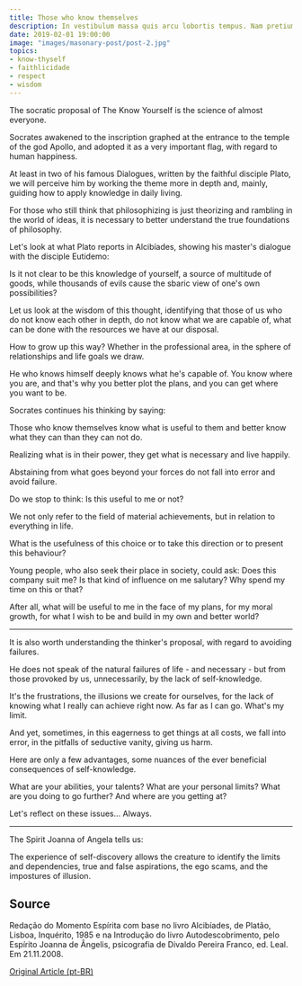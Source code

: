 ```yaml
---
title: Those who know themselves
description: In vestibulum massa quis arcu lobortis tempus. Nam pretium arcu in odio vulputate luctus.
date: 2019-02-01 19:00:00
image: "images/masonary-post/post-2.jpg"
topics: 
- know-thyself
- faithlicidade
- respect
- wisdom
---
```


The socratic proposal of The Know Yourself is the science of almost everyone.

Socrates awakened to the inscription graphed at the entrance to the temple of the god Apollo, and adopted it as a very important flag, with regard to human happiness.

At least in two of his famous Dialogues, written by the faithful disciple Plato, we will perceive him by working the theme more in depth and, mainly, guiding how to apply knowledge in daily living.

For those who still think that philosophizing is just theorizing and rambling in the world of ideas, it is necessary to better understand the true foundations of philosophy.

Let's look at what Plato reports in Alcibíades, showing his master's dialogue with the disciple Eutidemo:

Is it not clear to be this knowledge of yourself, a source of multitude of goods, while thousands of evils cause the sbaric view of one's own possibilities?

Let us look at the wisdom of this thought, identifying that those of us who do not know each other in depth, do not know what we are capable of, what can be done with the resources we have at our disposal.

How to grow up this way? Whether in the professional area, in the sphere of relationships and life goals we draw.

He who knows himself deeply knows what he's capable of. You know where you are, and that's why you better plot the plans, and you can get where you want to be.

Socrates continues his thinking by saying:

Those who know themselves know what is useful to them and better know what they can than they can not do.

Realizing what is in their power, they get what is necessary and live happily.

Abstaining from what goes beyond your forces do not fall into error and avoid failure.

Do we stop to think: Is this useful to me or not?

We not only refer to the field of material achievements, but in relation to everything in life.

What is the usefulness of this choice or to take this direction or to present this behaviour?

Young people, who also seek their place in society, could ask: Does this company suit me? Is that kind of influence on me salutary? Why spend my time on this or that?

After all, what will be useful to me in the face of my plans, for my moral growth, for what I wish to be and build in my own and better world?

*   *   *

It is also worth understanding the thinker's proposal, with regard to avoiding failures.

He does not speak of the natural failures of life - and necessary - but from those provoked by us, unnecessarily, by the lack of self-knowledge.

It's the frustrations, the illusions we create for ourselves, for the lack of knowing what I really can achieve right now. As far as I can go. What's my limit.

And yet, sometimes, in this eagerness to get things at all costs, we fall into error, in the pitfalls of seductive vanity, giving us harm.

Here are only a few advantages, some nuances of the ever beneficial consequences of self-knowledge.

What are your abilities, your talents? What are your personal limits? What are you doing to go further? And where are you getting at?

Let's reflect on these issues... Always.

*   *   *

The Spirit Joanna of Angela tells us:

The experience of self-discovery allows the creature to identify the limits and dependencies, true and false aspirations, the ego scams, and the impostures of illusion.

## Source
Redação do Momento Espírita com base no livro Alcibíades,
 de Platão, Lisboa, Inquérito, 1985 e na Introdução do livro
Autodescobrimento, pelo Espírito Joanna de Ângelis,
psicografia de Divaldo Pereira Franco, ed. Leal.
Em 21.11.2008.

[Original Article (pt-BR)](http://www.momento.com.br/pt/ler_texto.php?id=2039)
